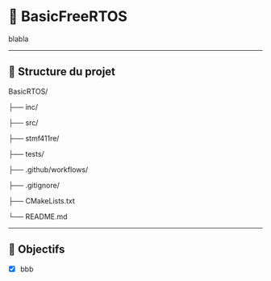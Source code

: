 # 🧠 BasicFreeRTOS

blabla

---

## 📁 Structure du projet

BasicRTOS/

├── inc/

├── src/

├── stmf411re/

├── tests/

├── .github/workflows/

├── .gitignore/

├── CMakeLists.txt

└── README.md

---

## 🚀 Objectifs

- [x] bbb